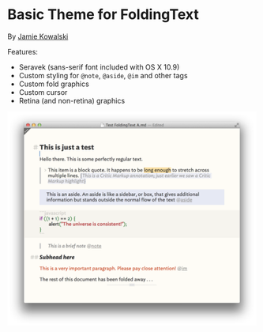 # Basic Theme for FoldingText

By [Jamie Kowalski](https://github.com/jamiekowalski)

Features:

- Seravek (sans-serif font included with OS X 10.9)
- Custom styling for `@note`, `@aside`, `@im` and other tags
- Custom fold graphics
- Custom cursor
- Retina (and non-retina) graphics

![Theme Screenshot](assets/theme_screenshot.png?raw=true)
